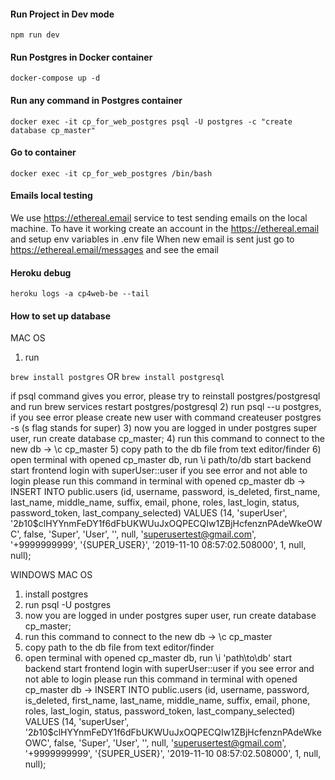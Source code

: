 #### Run Project in Dev mode
`npm run dev`

#### Run Postgres in Docker container
`docker-compose up -d`

#### Run any command in Postgres container
`docker exec -it cp_for_web_postgres psql -U postgres -c "create database cp_master"
` 

#### Go to container
`
docker exec -it cp_for_web_postgres /bin/bash
`

#### Emails local testing
We use https://ethereal.email service to test sending emails on the local machine.
To have it working create an account in the https://ethereal.email and setup env variables in .env file
When new email is sent just go to https://ethereal.email/messages and see the email


#### Heroku debug
`
heroku logs -a cp4web-be --tail
`

#### How to set up database 

MAC OS
1) run

`brew install postgres` 
OR
`brew install postgresql`

if psql command gives you error, please try to reinstall postgres/postgresql and run brew services restart postgres/postgresql
2) run psql --u postgres, if you see error please create new user with command createuser postgres -s (s flag stands for super)
3) now you are logged in under postgres super user, run create database cp_master;
4) run this command to connect to the new db -> \c cp_master
5) copy path to the db file from text editor/finder
6) open terminal with opened cp_master db, run \i path/to/db
start backend
start frontend
login with superUser::user
if you see error and not able to login please run this command in terminal with opened cp_master db -> INSERT INTO public.users (id, username, password, is_deleted, first_name, last_name, middle_name, suffix, email, phone, roles, last_login, status, password_token, last_company_selected) VALUES (14, 'superUser', '$2b$10$clHYYnmFeDY1f6dFbUKWUuJxOQPECQIw1ZBjHcfenznPAdeWkeOWC', false, 'Super', 'User', '', null, 'superusertest@gmail.com', '+9999999999', '{SUPER_USER}', '2019-11-10 08:57:02.508000', 1, null, null);

WINDOWS
MAC OS
1) install postgres
2) run psql -U postgres
3) now you are logged in under postgres super user, run create database cp_master;
4) run this command to connect to the new db -> \c cp_master
5) copy path to the db file from text editor/finder
6) open terminal with opened cp_master db, run \i 'path\\to\\db'
start backend
start frontend
login with superUser::user
if you see error and not able to login please run this command in terminal with opened cp_master db -> INSERT INTO public.users (id, username, password, is_deleted, first_name, last_name, middle_name, suffix, email, phone, roles, last_login, status, password_token, last_company_selected) VALUES (14, 'superUser', '$2b$10$clHYYnmFeDY1f6dFbUKWUuJxOQPECQIw1ZBjHcfenznPAdeWkeOWC', false, 'Super', 'User', '', null, 'superusertest@gmail.com', '+9999999999', '{SUPER_USER}', '2019-11-10 08:57:02.508000', 1, null, null);